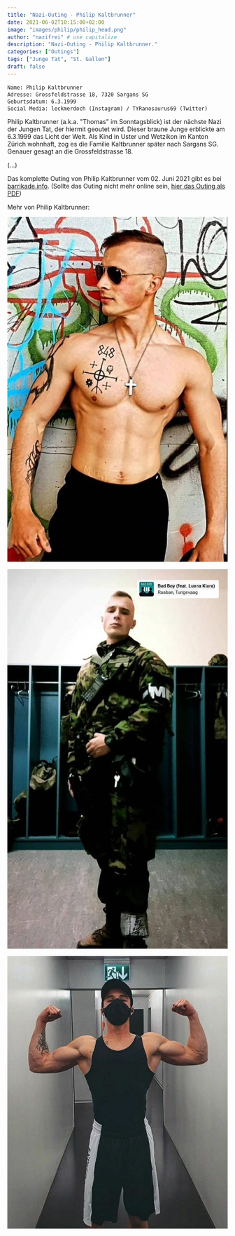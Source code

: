 ```yaml
---
title: "Nazi-Outing - Philip Kaltbrunner"
date: 2021-06-02T10:15:00+02:00
image: "images/philip/philip_head.png"
author: "nazifrei" # use capitalize
description: "Nazi-Outing - Philip Kaltbrunner."
categories: ["Outings"]
tags: ["Junge Tat", "St. Gallen"]
draft: false
---
```


```
Name: Philip Kaltbrunner
Adresse: Grossfeldstrasse 18, 7320 Sargans SG
Geburtsdatum: 6.3.1999
Social Media: leckmerdoch (Instagram) / TYRanosaurus69 (Twitter)
```

Philip Kaltbrunner (a.k.a. "Thomas" im Sonntagsblick) ist der nächste Nazi der Jungen Tat, der hiermit geoutet wird. Dieser braune Junge erblickte am 6.3.1999 das Licht der Welt. Als Kind in Uster und Wetzikon im Kanton Zürich wohnhaft, zog es die Familie Kaltbrunner später nach Sargans SG. Genauer gesagt an die Grossfeldstrasse 18.

(...)

Das komplette Outing von Philip Kaltbrunner vom 02. Juni 2021 gibt es bei [barrikade.info](https://barrikade.info/article/4530). (Sollte das Outing nicht mehr online sein, [hier das Outing als PDF](/images/philip/barrikade_philip.pdf))

Mehr von Philip Kaltbrunner:

![](/images/philip/philip1.jpg)

![](/images/philip/philip2.jpg)

![](/images/philip/philip3.jpg)
